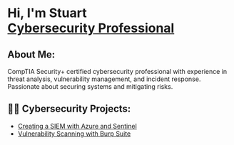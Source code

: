 

<h1>Hi, I'm Stuart <br/><a href="https://www.linkedin.com/in/stuart-beardsley808/">Cybersecurity Professional</a>
</h1>

<h2>About Me:</h2>
CompTIA Security+ certified cybersecurity professional with experience in threat analysis, vulnerability management, and incident response. Passionate about securing systems and mitigating risks.

<h2>👨‍💻 Cybersecurity Projects:</h2>

  - [Creating a SIEM with Azure and Sentinel](https://github.com/stubeards/SentinelLab/tree/main)
  - [Vulnerability Scanning with Burp Suite](https://github.com/stubeards/SentinelLab/tree/main)




<!--
**stubeards/stubeards** is a ✨ _special_ ✨ repository because its `README.md` (this file) appears on your GitHub profile.

Here are some ideas to get you started:

- 🔭 I’m currently working on ...
- 🌱 I’m currently learning ...
- 👯 I’m looking to collaborate on ...
- 🤔 I’m looking for help with ...
- 💬 Ask me about ...
- 📫 How to reach me: ...
- 😄 Pronouns: ...
- ⚡ Fun fact: ...
-->
